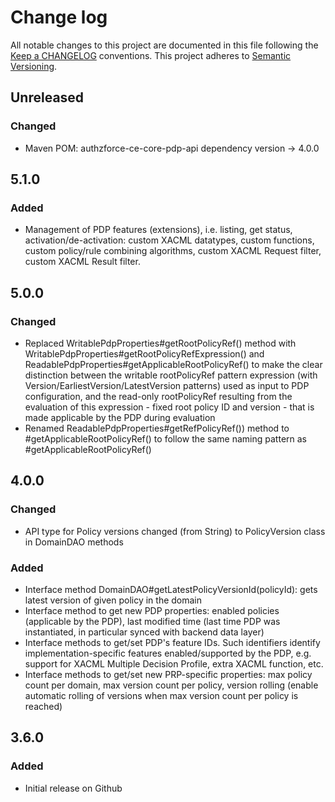 # Change log
All notable changes to this project are documented in this file following the [Keep a CHANGELOG](http://keepachangelog.com) conventions. This project adheres to [Semantic Versioning](http://semver.org).

## Unreleased
### Changed
- Maven POM: authzforce-ce-core-pdp-api dependency version -> 4.0.0


## 5.1.0
### Added
- Management of PDP features (extensions), i.e. listing, get status, activation/de-activation: custom XACML datatypes, custom functions, custom policy/rule combining algorithms, custom XACML Request filter, custom XACML Result filter.


## 5.0.0
### Changed
- Replaced WritablePdpProperties#getRootPolicyRef() method with WritablePdpProperties#getRootPolicyRefExpression() and ReadablePdpProperties#getApplicableRootPolicyRef() to make the clear distinction between the writable rootPolicyRef pattern expression (with Version/EarliestVersion/LatestVersion patterns) used as input to PDP configuration, and the read-only rootPolicyRef resulting from the evaluation of this expression - fixed root policy ID and version - that is made applicable by the PDP during evaluation
- Renamed ReadablePdpProperties#getRefPolicyRef()) method to #getApplicableRootPolicyRef() to follow the same naming pattern as #getApplicableRootPolicyRef()


## 4.0.0
### Changed
- API type for Policy versions changed (from String) to PolicyVersion class in DomainDAO methods

### Added
- Interface method DomainDAO#getLatestPolicyVersionId(policyId): gets latest version of given policy in the domain
- Interface method to get new PDP properties: enabled policies (applicable by the PDP), last modified time (last time PDP was instantiated, in particular synced with backend data layer)
- Interface methods to get/set PDP's feature IDs. Such identifiers identify implementation-specific features enabled/supported by the PDP, e.g. support for XACML Multiple Decision Profile, extra XACML function, etc.
- Interface methods to get/set new PRP-specific properties: max policy count per domain, max version count per policy,  version rolling (enable automatic rolling of versions when max version count per policy is reached)


## 3.6.0
### Added
- Initial release on Github



